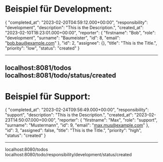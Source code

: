 # Beispiel für Development:
{
  "completed_at": "2023-02-20T04:59:12.000+00:00",
  "responsibility": "development",
  "description": "This is the Description.",
  "created_at": "2023-02-10T18:23:01.000+00:00",
  "reporter": {
    "firstname": "Bob",
    "role": "development",
    "surname": "Baumeister",
    "id": 8,
    "email": "bob.bau@example.com"
  },
  "id": 2,
  "assignee": {},
  "title": "This is the Title.",
  "priority": "low",
  "status": "created"
}

---
localhost:8081/todos
localhost:8081/todo/status/created
----------------------------------------
# Beispiel für Support:
{
  "completed_at": "2023-02-24T09:56:49.000+00:00",
  "responsibility": "support",
  "description": "This is the Description.",
  "created_at": "2023-02-23T14:50:07.000+00:00",
  "reporter": {
    "firstname": "Max",
    "role": "support",
    "surname": "Mustermann",
    "id": 9,
    "email": "max.mus@example.com"
  },
  "id": 3,
  "assigned": false,
  "title": "This is the Title.",
  "priority": "high",
  "status": "created"
}

---
localhost:8080/todos
localhost:8080/todo/responsibility/development/status/created
